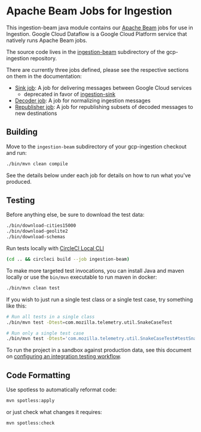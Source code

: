 # Apache Beam Jobs for Ingestion

This ingestion-beam java module contains our [Apache Beam](https://beam.apache.org/) jobs for use in Ingestion.
Google Cloud Dataflow is a Google Cloud Platform service that natively runs
Apache Beam jobs.

The source code lives in the [ingestion-beam](https://github.com/mozilla/gcp-ingestion/tree/main/ingestion-beam)
subdirectory of the gcp-ingestion repository.

There are currently three jobs defined, please see the respective sections on them in the
documentation:

- [Sink job](./sink-job.md): A job for delivering messages between Google Cloud services
    * deprecated in favor of [ingestion-sink](../ingestion-sink)
- [Decoder job](./decoder-job.md): A job for normalizing ingestion messages
- [Republisher job](./republisher-job.md): A job for republishing subsets of decoded messages to new destinations

## Building

Move to the `ingestion-beam` subdirectory of your gcp-ingestion checkout and run:

```bash
./bin/mvn clean compile
```

See the details below under each job for details on how to run what you've produced.

## Testing

Before anything else, be sure to download the test data:

```bash
./bin/download-cities15000
./bin/download-geolite2
./bin/download-schemas
```

Run tests locally with [CircleCI Local CLI](https://circleci.com/docs/2.0/local-cli/#installing-the-circleci-local-cli-on-macos-and-linux-distros)

```bash
(cd .. && circleci build --job ingestion-beam)
```

To make more targeted test invocations, you can install Java and maven locally or
use the `bin/mvn` executable to run maven in docker:

```bash
./bin/mvn clean test
```

If you wish to just run a single test class or a single test case, try something like this:

```bash
# Run all tests in a single class
./bin/mvn test -Dtest=com.mozilla.telemetry.util.SnakeCaseTest

# Run only a single test case
./bin/mvn test -Dtest='com.mozilla.telemetry.util.SnakeCaseTest#testSnakeCaseFormat'
```

To run the project in a sandbox against production data, see this document on
[configuring an integration testing workflow](./ingestion_testing_workflow.md).

## Code Formatting

Use spotless to automatically reformat code:

```bash
mvn spotless:apply
```

or just check what changes it requires:

```bash
mvn spotless:check
```
